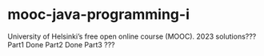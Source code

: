 # mooc-java-programming-i
University of Helsinki’s free open online course (MOOC). 2023 solutions???
Part1 Done
Part2 Done
Part3 ???
